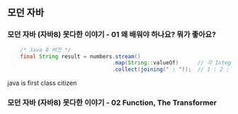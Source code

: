 


## 모던 자바
### 모던 자바 (자바8) 못다한 이야기 - 01 왜 배워야 하나요? 뭐가 좋아요?


```java
    /* Java 8 버전 */
    final String result = numbers.stream()
                                 .map(String::valueOf)      // 각 Integer를 String으로 변환
                                 .collect(joining(" : "));  // 1 : 2 : 3 : ... 10 끝!
```

java is first class citizen 

### 모던 자바 (자바8) 못다한 이야기 - 02 Function, The Transformer



